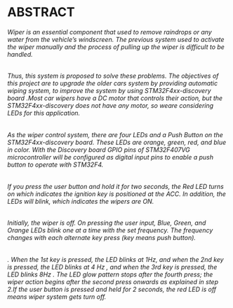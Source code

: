 # ABSTRACT
###### Wiper is an essential component that used to remove raindrops or any water from the vehicle’s windscreen. The previous system used to activate the wiper manually and the process of pulling up the wiper is difficult to be handled.
###### Thus, this system is proposed to solve these problems. The objectives of this project are to upgrade the older cars system by providing automatic wiping system, to improve the system by using STM32F4xx-discovery board .Most car wipers have a DC motor that controls their action, but the STM32F4xx-discovery does not have any motor, so weare considering LEDs for this application.
###### As the wiper control system, there are four LEDs and a Push Button on the STM32F4xx-discovery board. These LEDs are orange, green, red, and blue in color. With the Discovery board GPIO pins of STM32F407VG microcontroller will be configured as digital input pins to enable a push button to operate with STM32F4.
###### If you press the user button and hold it for two seconds, the Red LED turns on which indicates the ignition key is positioned at the ACC. In addition, the LEDs will blink, which indicates the wipers are ON.
###### Initially, the wiper is off. On pressing the user input, Blue, Green, and Orange LEDs blink one at a time with the set frequency. The frequency changes with each alternate key press (key means push button). 
###### . When the 1st key is pressed, the LED blinks at 1Hz, and when the 2nd key is pressed, the LED blinks at 4 Hz , and when the 3rd key is pressed, the LED blinks 8Hz . The LED glow pattern stops after the fourth press; the wiper action begins after the second press onwards as explained in step 2.If the user button is pressed and held for 2 seconds, the red LED is off means wiper system gets turn off.
